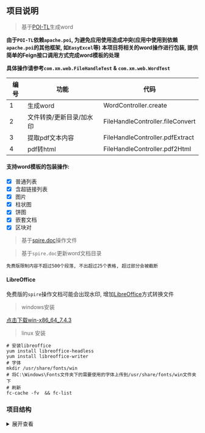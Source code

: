 ## 项目说明

> 基于[POI-TL](http://deepoove.com/poi-tl/)生成word

**由于`POI-TL`依赖`apache.poi`,
为避免应用使用造成冲突(应用中使用到依赖`apache.poi`的其他框架, 如`EasyExcel`等)
本项目将相关的word操作进行包装, 提供简单的Feign接口调用方式完成word模板的处理**

**具体操作请参考`com.xm.web.FileHandleTest` & `com.xm.web.WordTest`**

编号 | 功能 | 代码
--- | ---|---|
1| 生成word| WordController.create
2| 文件转换/更新目录/加水印|FileHandleController.fileConvert
3| 提取pdf文本内容|FileHandleController.pdfExtract
4| pdf转html|FileHandleController.pdf2Html

#### 支持word模板的包装操作:

- [x] 普通列表
- [x] 含超链接列表
- [x] 图片
- [x] 柱状图
- [x] 饼图
- [x] 嵌套文档
- [x] 区块对

> 基于[spire.doc](https://www.e-iceblue.cn/Introduce/Spire-Doc-JAVA.html)操作文件

> 基于`spire.doc`更新word文档目录

`免费版限制内容不超过500个段落, 不出超过25个表格, 超过部分会被截断`

#### LibreOffice
免费版的`spire`操作文档可能会出现水印, 增加[LibreOffice](https://www.libreoffice.org)方式转换文件
> windows安装

[点击下载win-x86_64_7.4.3](https://www.libreoffice.org/donate/dl/win-x86_64/7.4.3/zh-CN/LibreOffice_7.4.3_Win_x64.msi)

> linux 安装

```shell
# 安装libreoffice
yum install libreoffice-headless
yum install libreoffice-writer
# 字体
mkdir /usr/share/fonts/win
# 将C:\Windows\Fonts文件夹下的需要使用的字体上传到/usr/share/fonts/win文件夹下
# 刷新
fc-cache -fv  && fc-list
```
### 项目结构
<details>
<summary>展开查看</summary>
<pre><code>.
├─business-center
│  └─api-center
│      ├─api-center-provider
│      │  └─src
│      │      └─main
│      │          ├─java
│      │          │  └─com
│      │          │      └─xm
│      │          │          └─word
│      │          │              ├─domain
│      │          │              │  └─wrap
│      │          │              └─entity
│      │          └─resources
│      └─api-center-service
│          └─src
│              └─main
│                  ├─java
│                  │  └─com
│                  │      └─xm
│                  │          └─word
│                  │              ├─policy
│                  │              ├─service
│                  │              │  └─impl
│                  │              └─utils
│                  └─resource
└─web-portal
    └─back-center
        └─src
            ├─main
            │  ├─java
            │  │  └─com
            │  │      └─xm
            │  │          └─web
            │  │              └─controller
            │  └─resources
            └─test
                ├─java
                │  └─com
                │      └─xm
                │          └─web
                └─resources
                    ├─static
                    │  ├─file
                    │  └─images
                    └─templates

</code></pre>
</details>